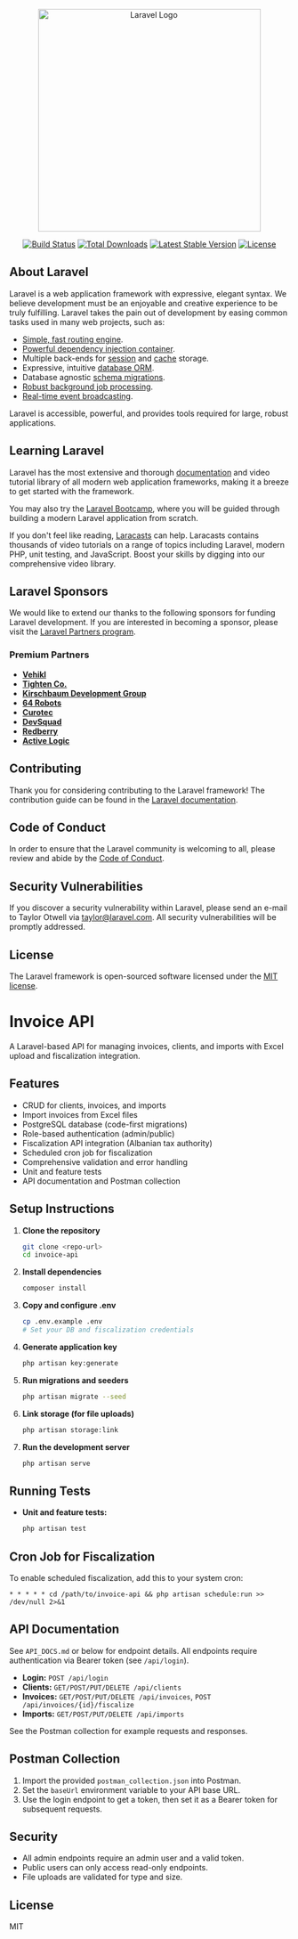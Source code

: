 <p align="center"><a href="https://laravel.com" target="_blank"><img src="https://raw.githubusercontent.com/laravel/art/master/logo-lockup/5%20SVG/2%20CMYK/1%20Full%20Color/laravel-logolockup-cmyk-red.svg" width="400" alt="Laravel Logo"></a></p>

<p align="center">
<a href="https://github.com/laravel/framework/actions"><img src="https://github.com/laravel/framework/workflows/tests/badge.svg" alt="Build Status"></a>
<a href="https://packagist.org/packages/laravel/framework"><img src="https://img.shields.io/packagist/dt/laravel/framework" alt="Total Downloads"></a>
<a href="https://packagist.org/packages/laravel/framework"><img src="https://img.shields.io/packagist/v/laravel/framework" alt="Latest Stable Version"></a>
<a href="https://packagist.org/packages/laravel/framework"><img src="https://img.shields.io/packagist/l/laravel/framework" alt="License"></a>
</p>

## About Laravel

Laravel is a web application framework with expressive, elegant syntax. We believe development must be an enjoyable and creative experience to be truly fulfilling. Laravel takes the pain out of development by easing common tasks used in many web projects, such as:

- [Simple, fast routing engine](https://laravel.com/docs/routing).
- [Powerful dependency injection container](https://laravel.com/docs/container).
- Multiple back-ends for [session](https://laravel.com/docs/session) and [cache](https://laravel.com/docs/cache) storage.
- Expressive, intuitive [database ORM](https://laravel.com/docs/eloquent).
- Database agnostic [schema migrations](https://laravel.com/docs/migrations).
- [Robust background job processing](https://laravel.com/docs/queues).
- [Real-time event broadcasting](https://laravel.com/docs/broadcasting).

Laravel is accessible, powerful, and provides tools required for large, robust applications.

## Learning Laravel

Laravel has the most extensive and thorough [documentation](https://laravel.com/docs) and video tutorial library of all modern web application frameworks, making it a breeze to get started with the framework.

You may also try the [Laravel Bootcamp](https://bootcamp.laravel.com), where you will be guided through building a modern Laravel application from scratch.

If you don't feel like reading, [Laracasts](https://laracasts.com) can help. Laracasts contains thousands of video tutorials on a range of topics including Laravel, modern PHP, unit testing, and JavaScript. Boost your skills by digging into our comprehensive video library.

## Laravel Sponsors

We would like to extend our thanks to the following sponsors for funding Laravel development. If you are interested in becoming a sponsor, please visit the [Laravel Partners program](https://partners.laravel.com).

### Premium Partners

- **[Vehikl](https://vehikl.com)**
- **[Tighten Co.](https://tighten.co)**
- **[Kirschbaum Development Group](https://kirschbaumdevelopment.com)**
- **[64 Robots](https://64robots.com)**
- **[Curotec](https://www.curotec.com/services/technologies/laravel)**
- **[DevSquad](https://devsquad.com/hire-laravel-developers)**
- **[Redberry](https://redberry.international/laravel-development)**
- **[Active Logic](https://activelogic.com)**

## Contributing

Thank you for considering contributing to the Laravel framework! The contribution guide can be found in the [Laravel documentation](https://laravel.com/docs/contributions).

## Code of Conduct

In order to ensure that the Laravel community is welcoming to all, please review and abide by the [Code of Conduct](https://laravel.com/docs/contributions#code-of-conduct).

## Security Vulnerabilities

If you discover a security vulnerability within Laravel, please send an e-mail to Taylor Otwell via [taylor@laravel.com](mailto:taylor@laravel.com). All security vulnerabilities will be promptly addressed.

## License

The Laravel framework is open-sourced software licensed under the [MIT license](https://opensource.org/licenses/MIT).

# Invoice API

A Laravel-based API for managing invoices, clients, and imports with Excel upload and fiscalization integration.

## Features
- CRUD for clients, invoices, and imports
- Import invoices from Excel files
- PostgreSQL database (code-first migrations)
- Role-based authentication (admin/public)
- Fiscalization API integration (Albanian tax authority)
- Scheduled cron job for fiscalization
- Comprehensive validation and error handling
- Unit and feature tests
- API documentation and Postman collection

## Setup Instructions

1. **Clone the repository**
   ```sh
   git clone <repo-url>
   cd invoice-api
   ```
2. **Install dependencies**
   ```sh
   composer install
   ```
3. **Copy and configure .env**
   ```sh
   cp .env.example .env
   # Set your DB and fiscalization credentials
   ```
4. **Generate application key**
   ```sh
   php artisan key:generate
   ```
5. **Run migrations and seeders**
   ```sh
   php artisan migrate --seed
   ```
6. **Link storage (for file uploads)**
   ```sh
   php artisan storage:link
   ```
7. **Run the development server**
   ```sh
   php artisan serve
   ```

## Running Tests

- **Unit and feature tests:**
  ```sh
  php artisan test
  ```

## Cron Job for Fiscalization

To enable scheduled fiscalization, add this to your system cron:
```
* * * * * cd /path/to/invoice-api && php artisan schedule:run >> /dev/null 2>&1
```

## API Documentation

See `API_DOCS.md` or below for endpoint details. All endpoints require authentication via Bearer token (see `/api/login`).

- **Login:** `POST /api/login`
- **Clients:** `GET/POST/PUT/DELETE /api/clients`
- **Invoices:** `GET/POST/PUT/DELETE /api/invoices`, `POST /api/invoices/{id}/fiscalize`
- **Imports:** `GET/POST/PUT/DELETE /api/imports`

See the Postman collection for example requests and responses.

## Postman Collection

1. Import the provided `postman_collection.json` into Postman.
2. Set the `baseUrl` environment variable to your API base URL.
3. Use the login endpoint to get a token, then set it as a Bearer token for subsequent requests.

## Security
- All admin endpoints require an admin user and a valid token.
- Public users can only access read-only endpoints.
- File uploads are validated for type and size.

## License
MIT
